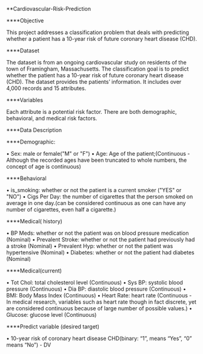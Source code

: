 
**Cardiovascular-Risk-Prediction


****Objective

This project addresses a classification problem that deals with predicting whether a patient has a 10-year risk of future coronary heart disease (CHD).


****Dataset

The dataset is from an ongoing cardiovascular study on residents of the town of Framingham, Massachusetts. The classification goal is to predict whether the patient has a 10-year risk of future coronary heart disease (CHD). The dataset provides the patients’ information. It includes over 4,000 records and 15 attributes.

****Variables

Each attribute is a potential risk factor. There are both demographic, behavioral, and medical risk factors.

****Data Description

****Demographic:

• Sex: male or female("M" or "F") • Age: Age of the patient;(Continuous - Although the recorded ages have been truncated to whole numbers, the concept of age is continuous)

****Behavioral


• is_smoking: whether or not the patient is a current smoker ("YES" or "NO") • Cigs Per Day: the number of cigarettes that the person smoked on average in one day.(can be considered continuous as one can have any number of cigarettes, even half a cigarette.)

****Medical( history)

• BP Meds: whether or not the patient was on blood pressure medication (Nominal) • Prevalent Stroke: whether or not the patient had previously had a stroke (Nominal) • Prevalent Hyp: whether or not the patient was hypertensive (Nominal) • Diabetes: whether or not the patient had diabetes (Nominal)

****Medical(current)

• Tot Chol: total cholesterol level (Continuous) • Sys BP: systolic blood pressure (Continuous) • Dia BP: diastolic blood pressure (Continuous) • BMI: Body Mass Index (Continuous) • Heart Rate: heart rate (Continuous - In medical research, variables such as heart rate though in fact discrete, yet are considered continuous because of large number of possible values.) • Glucose: glucose level (Continuous)

****Predict variable (desired target)

• 10-year risk of coronary heart disease CHD(binary: “1”, means “Yes”, “0” means “No”) - DV
